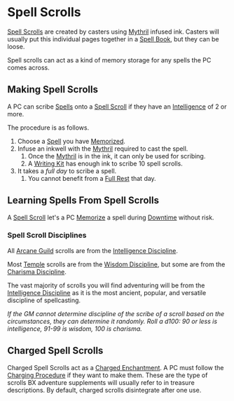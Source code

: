 # Spell Scrolls

[Spell Scrolls](Spell%20Scrolls.md) are created by casters using [Mythril](../Mythril.md) infused ink. Casters will usually put this individual pages together in a [Spell Book](../../Items/Gear/100%20Coins/Blank%20Book.md), but they can be loose.

Spell scrolls can act as a kind of memory storage for any spells the PC comes across.

## Making Spell Scrolls

A PC can scribe [Spells](Spells.md) onto a [Spell Scroll](Spell%20Scrolls.md) if they have an [Intelligence](../../Player%20Characters/Chosen%20Statistics/Intelligence.md) of 2 or more.

The procedure is as follows.

1. Choose a [Spell](Spells.md) you have [Memorized](Spell%20Memorization.md).
2. Infuse an inkwell with the [Mythril](../Mythril.md) required to cast the spell.
	1. Once the [Mythril](../Mythril.md) is in the ink, it can only be used for scribing.
	2. A [Writing Kit](../../Items/Gear/50%20Coins/Writing%20Kit.md) has enough ink to scribe 10 spell scrolls.
3. It takes a *full day* to scribe a spell.
	1. You cannot benefit from a [Full Rest](../../Game%20Procedures/Resting.md#Full%20Rest) that day.

## Learning Spells From Spell Scrolls

A [Spell Scroll](Spell%20Scrolls.md) let's a PC [Memorize](Spell%20Memorization.md) a spell during [Downtime](../../Player%20Characters/Derived%20Statistics/Level.md#Downtime) without risk.

### Spell Scroll Disciplines

All [Arcane Guild](../../Economy/Detailed%20Prices/Relevant%20Prices/Arcane%20Guild.md) scrolls are from the [Intelligence Discipline](The%20Spellcasting%20Disciplines/Intelligence%20Discipline.md).

Most [Temple](../../Economy/Detailed%20Prices/Relevant%20Prices/Holy%20Temple.md) scrolls are from the [Wisdom Discipline](The%20Spellcasting%20Disciplines/Wisdom%20Discipline.md), but some are from the [Charisma Discipline](The%20Spellcasting%20Disciplines/Charisma%20Discipline.md).

The vast majority of scrolls you will find adventuring will be from the [Intelligence Discipline](The%20Spellcasting%20Disciplines/Intelligence%20Discipline.md) as it is the most ancient, popular, and versatile discipline of spellcasting.

 *If the GM cannot determine discipline of the scribe of a scroll based on the circumstances, they can determine it randomly. Roll a d100: 90 or less is intelligence, 91-99 is wisdom, 100 is charisma.*

## Charged Spell Scrolls

Charged Spell Scrolls act as a [Charged Enchantment](../Enchanting/Enchantment%20Rules.md#Charged%20Enchantments). A PC must follow the [Charging Procedure](../Enchanting/Enchanting.md#Charging%20Procedure) if they want to make them. These are the type of scrolls BX adventure supplements will usually refer to in treasure descriptions. By default, charged scrolls disintegrate after one use.
